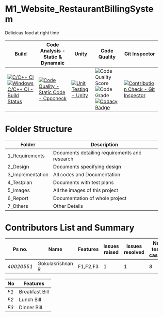 # M1_Website_RestaurantBillingSystem
Delicious food at right time

| Build | Code Analysis - Static & Dynamaic | Unity | Code Quality | Git Inspector |
|---|---|---|---|---|
| [![C/C++ CI](https://github.com/Gokul0808/M1_Application_RestaurantBillingSystem/actions/workflows/Linux.yml/badge.svg)](https://github.com/Gokul0808/M1_Application_RestaurantBillingSystem/actions/workflows/Linux.yml)[![Windows C/C++ CI - Build Status](https://github.com/Gokul0808/M1_Application_RestaurantBillingSystem/actions/workflows/windows.yml/badge.svg)](https://github.com/Gokul0808/M1_Application_RestaurantBillingSystem/actions/workflows/windows.yml) | [![Code Quality - Static Code - Cppcheck](https://github.com/Gokul0808/M1_Application_RestaurantBillingSystem/actions/workflows/cppcheck.yml/badge.svg)](https://github.com/Gokul0808/M1_Application_RestaurantBillingSystem/actions/workflows/cppcheck.yml)| [![Unit Testing - Unity](https://github.com/Gokul0808/M1_Application_RestaurantBillingSystem/actions/workflows/unity.yml/badge.svg)](https://github.com/Gokul0808/M1_Application_RestaurantBillingSystem/actions/workflows/unity.yml) |![Code Quality Score](https://api.codiga.io/project/29804/score/svg) ![Code Grade](https://api.codiga.io/project/29804/status/svg) [![Codacy Badge](https://app.codacy.com/project/badge/Grade/cffd343e61614e60829ae29e1738e396)](https://www.codacy.com/gh/Gokul0808/M1_Application_RestaurantBillingSystem/dashboard?utm_source=github.com&amp;utm_medium=referral&amp;utm_content=Gokul0808/M1_Application_RestaurantBillingSystem&amp;utm_campaign=Badge_Grade) | [![Contribution Check - Git Inspector](https://github.com/Gokul0808/M1_Application_RestaurantBillingSystem/actions/workflows/gitinspector.yml/badge.svg)](https://github.com/Gokul0808/M1_Application_RestaurantBillingSystem/actions/workflows/gitinspector.yml)
# Folder Structure
| Folder | Description |
| ---- | ---- |
| 1_Requirements | Documents detailing requirements and research |
| 2_Design | Documents specifying design |
| 3_Implementation | All codes and Documentation |
| 4_Testplan | Documents with test plans |
| 5_Images | All the images of this project |
| 6_Report | Documentation of whole project |
| 7_Others | Other Details |

# Contributors List and Summary
| Ps no. | Name | Features | Issues raised | Issues resolved | No test cases | Test case Pass |
| ---- | ---- | ---- | ---- | ---- | ---- | ---- |
| *40020551* | Gokulakrishnan R | F1,F2,F3 | 1 | 1 | 8 | 8 |

| No | Features |
| ---- | ---- |
| *F1* | Breakfast Bill |
| *F2* | Lunch Bill | 
| *F3* | Dinner Bill |
